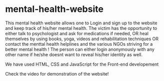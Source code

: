 # mental-health-website

This mental health website allows one to Login and sign up to the website and keep track of his/her mental health. The victim has the opportunity to either talk to psychologist and ask for medications if needed, OR heal themselves by using books, yoga, videos and rehabilitation techniques OR contact the menttal health helplines and the various NGOs striving for a better mental health ! The person can either login anonymously with any other name if he/she doesnt want to reveal his/her identity as well. 

We have used HTML, CSS and JavaScript for the Front-end developement

Check the video for demonstration of the website!

